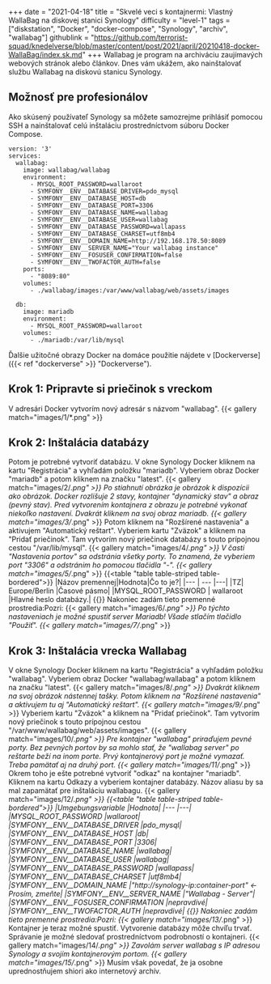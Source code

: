 +++
date = "2021-04-18"
title = "Skvelé veci s kontajnermi: Vlastný WallaBag na diskovej stanici Synology"
difficulty = "level-1"
tags = ["diskstation", "Docker", "docker-compose", "Synology", "archiv", "wallabag"]
githublink = "https://github.com/terrorist-squad/knedelverse/blob/master/content/post/2021/april/20210418-docker-WallaBag/index.sk.md"
+++
Wallabag je program na archiváciu zaujímavých webových stránok alebo článkov. Dnes vám ukážem, ako nainštalovať službu Wallabag na diskovú stanicu Synology.
## Možnosť pre profesionálov
Ako skúsený používateľ Synology sa môžete samozrejme prihlásiť pomocou SSH a nainštalovať celú inštaláciu prostredníctvom súboru Docker Compose.
```
version: '3'
services:
  wallabag:
    image: wallabag/wallabag
    environment:
      - MYSQL_ROOT_PASSWORD=wallaroot
      - SYMFONY__ENV__DATABASE_DRIVER=pdo_mysql
      - SYMFONY__ENV__DATABASE_HOST=db
      - SYMFONY__ENV__DATABASE_PORT=3306
      - SYMFONY__ENV__DATABASE_NAME=wallabag
      - SYMFONY__ENV__DATABASE_USER=wallabag
      - SYMFONY__ENV__DATABASE_PASSWORD=wallapass
      - SYMFONY__ENV__DATABASE_CHARSET=utf8mb4
      - SYMFONY__ENV__DOMAIN_NAME=http://192.168.178.50:8089
      - SYMFONY__ENV__SERVER_NAME="Your wallabag instance"
      - SYMFONY__ENV__FOSUSER_CONFIRMATION=false
      - SYMFONY__ENV__TWOFACTOR_AUTH=false
    ports:
      - "8089:80"
    volumes:
      - ./wallabag/images:/var/www/wallabag/web/assets/images

  db:
    image: mariadb
    environment:
      - MYSQL_ROOT_PASSWORD=wallaroot
    volumes:
      - ./mariadb:/var/lib/mysql

```
Ďalšie užitočné obrazy Docker na domáce použitie nájdete v [Dockerverse]({{< ref "dockerverse" >}} "Dockerverse").
## Krok 1: Pripravte si priečinok s vreckom
V adresári Docker vytvorím nový adresár s názvom "wallabag".
{{< gallery match="images/1/*.png" >}}

## Krok 2: Inštalácia databázy
Potom je potrebné vytvoriť databázu. V okne Synology Docker kliknem na kartu "Registrácia" a vyhľadám položku "mariadb". Vyberiem obraz Docker "mariadb" a potom kliknem na značku "latest".
{{< gallery match="images/2/*.png" >}}
Po stiahnutí obrázka je obrázok k dispozícii ako obrázok. Docker rozlišuje 2 stavy, kontajner "dynamický stav" a obraz (pevný stav). Pred vytvorením kontajnera z obrazu je potrebné vykonať niekoľko nastavení. Dvakrát kliknem na svoj obraz mariadb.
{{< gallery match="images/3/*.png" >}}
Potom kliknem na "Rozšírené nastavenia" a aktivujem "Automatický reštart". Vyberiem kartu "Zväzok" a kliknem na "Pridať priečinok". Tam vytvorím nový priečinok databázy s touto prípojnou cestou "/var/lib/mysql".
{{< gallery match="images/4/*.png" >}}
V časti "Nastavenia portov" sa odstránia všetky porty. To znamená, že vyberiem port "3306" a odstránim ho pomocou tlačidla "-".
{{< gallery match="images/5/*.png" >}}
{{<table "table table-striped table-bordered">}}
|Názov premennej|Hodnota|Čo to je?|
|--- | --- |---|
|TZ| Europe/Berlin	|Časové pásmo|
|MYSQL_ROOT_PASSWORD	 | wallaroot |Hlavné heslo databázy.|
{{</table>}}
Nakoniec zadám tieto premenné prostredia:Pozri:
{{< gallery match="images/6/*.png" >}}
Po týchto nastaveniach je možné spustiť server Mariadb! Všade stlačím tlačidlo "Použiť".
{{< gallery match="images/7/*.png" >}}

## Krok 3: Inštalácia vrecka Wallabag
V okne Synology Docker kliknem na kartu "Registrácia" a vyhľadám položku "wallabag". Vyberiem obraz Docker "wallabag/wallabag" a potom kliknem na značku "latest".
{{< gallery match="images/8/*.png" >}}
Dvakrát kliknem na svoj obrázok nástennej tašky. Potom kliknem na "Rozšírené nastavenia" a aktivujem tu aj "Automatický reštart".
{{< gallery match="images/9/*.png" >}}
Vyberiem kartu "Zväzok" a kliknem na "Pridať priečinok". Tam vytvorím nový priečinok s touto prípojnou cestou "/var/www/wallabag/web/assets/images".
{{< gallery match="images/10/*.png" >}}
Pre kontajner "wallabag" priraďujem pevné porty. Bez pevných portov by sa mohlo stať, že "wallabag server" po reštarte beží na inom porte. Prvý kontajnerový port je možné vymazať. Treba pamätať aj na druhý port.
{{< gallery match="images/11/*.png" >}}
Okrem toho je ešte potrebné vytvoriť "odkaz" na kontajner "mariadb". Kliknem na kartu Odkazy a vyberiem kontajner databázy. Názov aliasu by sa mal zapamätať pre inštaláciu wallabagu.
{{< gallery match="images/12/*.png" >}}
{{<table "table table-striped table-bordered">}}
|Umgebungsvariable	|Hodnota|
|--- |---|
|MYSQL_ROOT_PASSWORD	|wallaroot|
|SYMFONY__ENV__DATABASE_DRIVER	|pdo_mysql|
|SYMFONY__ENV__DATABASE_HOST	|db|
|SYMFONY__ENV__DATABASE_PORT	|3306|
|SYMFONY__ENV__DATABASE_NAME	|wallabag|
|SYMFONY__ENV__DATABASE_USER	|wallabag|
|SYMFONY__ENV__DATABASE_PASSWORD	|wallapass|
|SYMFONY__ENV__DATABASE_CHARSET |utf8mb4|
|SYMFONY__ENV__DOMAIN_NAME	|"http://synology-ip:container-port" <- Prosím, zmeňte|
|SYMFONY__ENV__SERVER_NAME	|"Wallabag - Server"|
|SYMFONY__ENV__FOSUSER_CONFIRMATION	|nepravdivé|
|SYMFONY__ENV__TWOFACTOR_AUTH	|nepravdivé|
{{</table>}}
Nakoniec zadám tieto premenné prostredia:Pozri:
{{< gallery match="images/13/*.png" >}}
Kontajner je teraz možné spustiť. Vytvorenie databázy môže chvíľu trvať. Správanie je možné sledovať prostredníctvom podrobností o kontajneri.
{{< gallery match="images/14/*.png" >}}
Zavolám server wallabag s IP adresou Synology a svojím kontajnerovým portom.
{{< gallery match="images/15/*.png" >}}
Musím však povedať, že ja osobne uprednostňujem shiori ako internetový archív.
